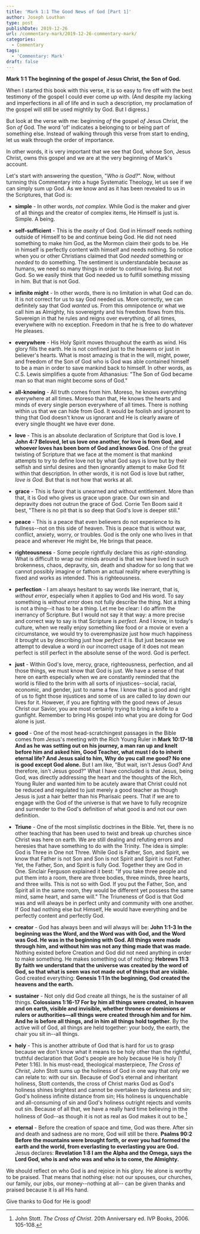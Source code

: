 ```yaml
---
title: 'Mark 1:1 The Good News of God [Part 1]'
author: Joseph Louthan
type: post
publishDate: 2019-12-26
url: /commentary-mark/2019-12-26-commentary-mark/
categories:
  - Commentary
tags:
  - 'Commentary: Mark'
draft: false
---
```


**Mark 1:1 The beginning of the gospel of Jesus Christ, the Son of God.** 

When I started this book with this verse, it is so easy to fire off with the best testimony of the gospel I could ever come up with. (And despite my lacking and imperfections in all of life and in such a description, my proclamation of the gospel will still be used mightily by God. But I digress.)

But look at the verse with me: beginning *of* the gospel *of* Jesus Christ, the Son *of* God. The word 'of' indicates a belonging to or being part of something else. Instead of walking through this verse from start to ending, let us walk through the order of importance.

In other words, it is very important that we see that God, whose Son, Jesus Christ, owns this gospel and we are at the very beginning of Mark's account.

Let's start with answering the question, "*Who is God?*". Now, without turnning this Commentary into a huge Systematic Theology, let us see if we can simply sum up God. As we know and as it has been revealed to us in the Scriptures, that God is:

- **simple** - In other words, *not complex*. While God is the maker and giver of all things and the creator of complex items, He Himself is just is. Simple. A being. 

- **self-sufficient** - This is the *aseity* of God. God in Himself needs nothing outside of Himself to be and continue being God. He did not need something to make him God, as the Mormon claim their gods to be. He in himself is perfectly content with himself and needs nothing. So notice when you or other Christians claimed that God *needed* something or *needed* to do something. The sentiment is understandable because as humans, we need so many things in order to continue living. But not God. So we easily think that God needed us to fulfill something missing in him. But that is not God.

- **infinite might** - In other words, there is no limitation in what God can do. It is not correct for us to say God needed us. More correctly, we can definitely say that God *wanted* us. From this omnipotence or what we call him as Almighty, his sovereignty and his freedom flows from this. Sovereign in that he rules and reigns over everything, of all times, everywhere with no exception. Freedom in that he is free to do whatever He pleases.

- **everywhere** - His Holy Spirit moves throughout the earth as wind. His glory fills the earth. He is not confined just to the heavens or just in believer's hearts. What is most amazing is that in the will, might, power, and freedom of the Son of God who is God was able contained himself to be a man in order to save mankind back to himself. In other words, as C.S. Lewis simplifies a quote from Athanasius: "The Son of God became man so that man might become sons of God."

- **all-knowing** - All truth comes from him. Moreso, he knows everything everywhere at all times. Moreso than that, He knows the hearts and minds of every single person everywhere of all times. There is nothing within us that we can hide from God. It would be foolish and ignorant to thing that God doesn't know us ignorant and He is clearly aware of every single thought we have ever done.

- **love** - This is an absolute declaration of Scripture that God is love. **I John 4:7 Beloved, let us love one another, for love is from God, and whoever loves has been born of God and knows God.** One of the great twisting of Scripture that we face at the moment is that mankind attempts to try to define love not by what God says is love but by their selfish and sinful desires and then ignorantly attempt to make God fit within that description. In other words, it is not God is love but rather, *love is God.* But that is not how that works at all.

- **grace** - This is favor that is unearned and without entitlement. More than that, it is God who gives us grace upon grace. Our own sin and depravity does not outrun the grace of God. Corrie Ten Boom said it best, "There is no pit that is so deep that God's love is deeper still." 

- **peace** - This is a peace that even believers do not experience to its fullness--not on this side of heaven. This is peace that is without war, conflict, anxiety, worry, or troubles. God is the only one who lives in that peace and wherever He might be, He brings that peace.

- **righteousness** - Some people rightfully declare this as *right-standing*. What is difficult to wrap our minds around is that we have lived in such brokenness, chaos, depravity, sin, death and shadow for so long that we cannot possibly imagine or fathom an actual reality where everything is fixed and works as intended. This is righteousness.

- **perfection** - I am always hesitant to say words like inerrant, that is, *without error*, especially when it applies to God and His word. To say something is *without error* does not fully describe the thing. Not a thing is not a thing--it has to be a thing. Let me be clear: I do affirm the inerrancy of Scripture. But I would not say it that way: a more precise and correct way to say is that Scripture is *perfect*. And I know, in today's culture, when we really enjoy something like food or a movie or even a circumstance, we would try to overemphasize just how much happiness it brought us by describing just how *perfect* it is. But just because we attempt to devalue a word in our incorrect usage of it does not mean perfect is still perfect in the absolute sense of the word. God is perfect. 

- **just** - Within God's love, mercy, grace, righteousness, perfection, and all those things, we must know that God is just. We have a sense of that here on earth especially when we are constantly reminded that the world is filled to the brim with all sorts of injustices--social, racial, economic, and gender, just to name a few. I know that is good and right of us to fight those injustices and some of us are called to lay down our lives for it. However, if you are fighting with the good news of Jesus Christ our Savior, you are most certainly trying to bring a knife to a gunfight. Remember to bring His gospel into what you are doing for God alone is just.

- **good** - One of the most head-scratchingest passages in the Bible comes from Jesus's meeting with the Rich Young Ruler in **Mark 10:17-18 And as he was setting out on his journey, a man ran up and knelt before him and asked him, Good Teacher, what must I do to inherit eternal life?  And Jesus said to him, Why do you call me good? No one is good except God alone.** But I am like, "But wait, isn't Jesus God? And therefore, isn't Jesus good?" What I have concluded is that Jesus, being God, was directly addressing the heart and the thoughts of the Rich, Young Ruler and wanted him to be acutely aware that Christ could not be reduced and regulated to just merely a good teacher as though Jesus is just a hair better than his Pharisaic peers. That if we are to engage with the God of the universe is that we have to fully recognize and surrender to the God's definition of what good is and not our own definition. 

- **Triune** - One of the most simplistic doctrines in the Bible. Yet, there is no other teaching that has been used to twist and break up churches since Christ was here on earth. We are still dealing and refuting errors and heresies that have something to do with the Trinity. The idea is simple: God is Three in One not Three. While God is Father, Son, and Spirit, we know that Father is not Son and Son is not Spirit and Spirit is not Father. Yet, the Father, Son, and Spirit is fully God. Together they are God in One. Sinclair Ferguson explained it best: "If you take three people and put them into a room, there are three bodies, three minds, three hearts, and three wills. This is not so with God. If you put the Father, Son, and Spirit all in the same room, they would be different yet possess the same mind, same heart, and same will." The Triuneness of God is that God was and will always be in perfect unity and community with one another. If God had nothing else but Himself, He would have everything and be perfectly content and perfectly God.

- **creator** - God has always been and will always will be: **John 1:1-3 In the beginning was the Word, and the Word was with God, and the Word was God.  He was in the beginning with God.  All things were made through him, and without him was not any thing made that was made.** Nothing existed before Creation and God did not need anything in order to make something. He makes something out of nothing: **Hebrews 11:3 By faith we understand that the universe was created by the word of God, so that what is seen was not made out of things that are visible.** God created everything: **Genesis 1:1 In the beginning, God created the heavens and the earth.**

- **sustainer** - Not only did God create all things, he is the sustainer of all things. **Colossians 1:16-17 For by him all things were created, in heaven and on earth, visible and invisible, whether thrones or dominions or rulers or authorities—all things were created through him and for him.  And he is before all things, and in him all things hold together.** By the active will of God, all things are held together: your body, the earth, the chair you sit in--all things.

- **holy** - This is another attribute of God that is hard for us to grasp because we don't know what it means to be holy other than the rightful, truthful declaration that God's people are holy because He is holy (1 Peter 1:16). In his must-read, theological masterpiece, *The Cross of Christ*, John Stott sums up the holiness of God in one way that only we can relate to: with our sin. Because of God's eternal and inheritant holiness, Stott contends, the cross of Christ marks God as God's holiness shines brightest and cannot be overtaken by darkness and sin; God's holiness infinite distance from sin; His holiness is unquenchable and all-consuming of sin and God's holiness outright rejects and vomits out sin. Because of all that, we have a really hard time believing in tthe holiness of God--as though it is not as real as God makes it out to be.[^1]

  [^1]: John Stott. *The Cross of Christ*. 20th Anniversary ed. IVP Books, 2006. 105-108.

- **eternal** - Before the creation of space and time, God was there. After sin and death and sadness are no more, God will still be there. **Psalms 90:2 Before the mountains were brought forth, or ever you had formed the earth and the world, from everlasting to everlasting you are God.**  Jesus declares: **Revelation 1:8 I am the Alpha and the Omega, says the Lord God, who is and who was and who is to come, the Almighty.**  

We should reflect on who God is and rejoice in his glory. He alone is worthy to be praised. That means that nothing else: not our spouses, our churches, our family, our jobs, our money--nothing at all-- can be given thanks and praised because it is all His hand.

Give thanks to God for He is good!